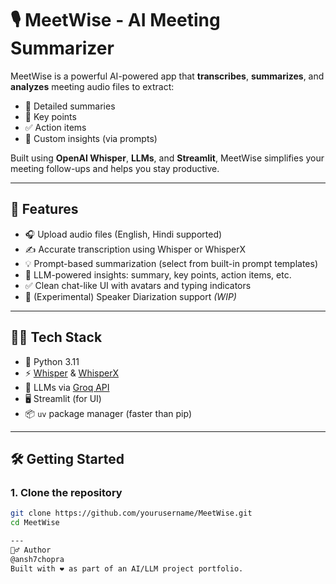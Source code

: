 # 🎙️ MeetWise - AI Meeting Summarizer

MeetWise is a powerful AI-powered app that **transcribes**, **summarizes**, and **analyzes** meeting audio files to extract:
- 📄 Detailed summaries  
- 🔑 Key points  
- ✅ Action items  
- 🧠 Custom insights (via prompts)

Built using **OpenAI Whisper**, **LLMs**, and **Streamlit**, MeetWise simplifies your meeting follow-ups and helps you stay productive.

---

## 🚀 Features

- 🎧 Upload audio files (English, Hindi supported)
- ✍️ Accurate transcription using Whisper or WhisperX
- 💡 Prompt-based summarization (select from built-in prompt templates)
- 🧠 LLM-powered insights: summary, key points, action items, etc.
- ✅ Clean chat-like UI with avatars and typing indicators
- 🧪 (Experimental) Speaker Diarization support *(WIP)*

---

## 🧑‍💻 Tech Stack

- 🐍 Python 3.11
- ⚡ [Whisper](https://github.com/openai/whisper) & [WhisperX](https://github.com/m-bain/whisperx)
- 🤖 LLMs via [Groq API](https://console.groq.com/)
- 🖥️ Streamlit (for UI)
- 📦 `uv` package manager (faster than pip)

---

## 🛠️ Getting Started

### 1. Clone the repository

```bash
git clone https://github.com/yourusername/MeetWise.git
cd MeetWise

---
🙋‍♂️ Author
@ansh7chopra
Built with ❤️ as part of an AI/LLM project portfolio.
